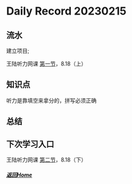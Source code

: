 
Daily Record 20230215
=====================

## 流水

建立项目;

王陆听力网课 [第一节](https://www.bilibili.com/video/BV1xG4y1N7pn/?spm_id_from=333.337.search-card.all.click)，8.18（上）

## 知识点

听力是靠填空来拿分的，拼写必须正确

## 总结



## 下次学习入口

王陆听力网课 [第二节](https://www.bilibili.com/video/BV1xG4y1N7pn/?p=2)，8.18（下）

##### [返回Home](../../../README.md)


